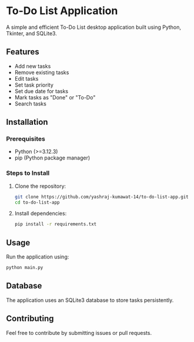 # To-Do List Application

A simple and efficient To-Do List desktop application built using Python, Tkinter, and SQLite3.

## Features
- Add new tasks
- Remove existing tasks
- Edit tasks
- Set task priority
- Set due date for tasks
- Mark tasks as "Done" or "To-Do"
- Search tasks

## Installation
### Prerequisites
- Python (>=3.12.3)
- pip (Python package manager)

### Steps to Install
1. Clone the repository:
   ```bash
   git clone https://github.com/yashraj-kumawat-14/to-do-list-app.git
   cd to-do-list-app
   ```
2. Install dependencies:
   ```bash
   pip install -r requirements.txt
   ```

## Usage
Run the application using:
```bash
python main.py
```

## Database
The application uses an SQLite3 database to store tasks persistently.

## Contributing
Feel free to contribute by submitting issues or pull requests.



